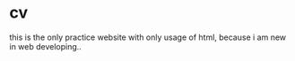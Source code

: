 # cv
this is the only practice website with only usage of html, because i am new in web developing..
